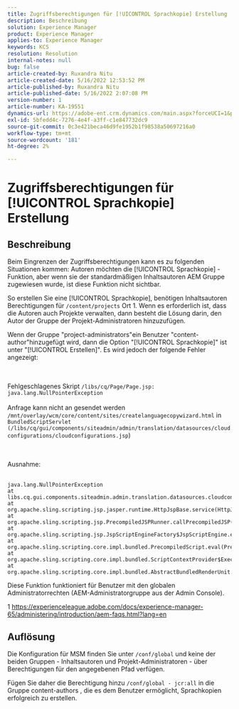 ```yaml
---
title: Zugriffsberechtigungen für [!UICONTROL Sprachkopie] Erstellung
description: Beschreibung
solution: Experience Manager
product: Experience Manager
applies-to: Experience Manager
keywords: KCS
resolution: Resolution
internal-notes: null
bug: false
article-created-by: Ruxandra Nitu
article-created-date: 5/16/2022 12:53:52 PM
article-published-by: Ruxandra Nitu
article-published-date: 5/16/2022 2:07:08 PM
version-number: 1
article-number: KA-19551
dynamics-url: https://adobe-ent.crm.dynamics.com/main.aspx?forceUCI=1&pagetype=entityrecord&etn=knowledgearticle&id=2e4a6f36-17d5-ec11-a7b5-000d3a37750e
exl-id: 5bfedd4c-7276-4e4f-a3ff-c1e847732dc9
source-git-commit: 0c3e421beca46d9fe1952b1f98538a50697216a0
workflow-type: tm+mt
source-wordcount: '181'
ht-degree: 2%

---
```


# Zugriffsberechtigungen für [!UICONTROL Sprachkopie] Erstellung

## Beschreibung


Beim Eingrenzen der Zugriffsberechtigungen kann es zu folgenden Situationen kommen: Autoren möchten die [!UICONTROL Sprachkopie] -Funktion, aber wenn sie der standardmäßigen Inhaltsautoren AEM Gruppe zugewiesen wurde, ist diese Funktion nicht sichtbar.

So erstellen Sie eine [!UICONTROL Sprachkopie], benötigen Inhaltsautoren Berechtigungen für `/content/projects` Ort 1. Wenn es erforderlich ist, dass die Autoren auch Projekte verwalten, dann besteht die Lösung darin, den Autor der Gruppe der Projekt-Administratoren hinzuzufügen.

Wenn der Gruppe &quot;project-administrators&quot;ein Benutzer &quot;content-author&quot;hinzugefügt wird, dann die Option &quot;[!UICONTROL Sprachkopie]&quot; ist unter &quot;[!UICONTROL Erstellen]&quot;. Es wird jedoch der folgende Fehler angezeigt:


<br><br>Fehlgeschlagenes Skript `/libs/cq/Page/Page.jsp: java.lang.NullPointerException`<br><br>
Anfrage kann nicht an gesendet werden `/mnt/overlay/wcm/core/content/sites/createlanguagecopywizard.html` in `BundledScriptServlet (/libs/cq/gui/components/siteadmin/admin/translation/datasources/cloudconfigurations/cloudconfigurations.jsp`)

<br><br>Ausnahme:<br><br>

```
java.lang.NullPointerException
at libs.cq.gui.components.siteadmin.admin.translation.datasources.cloudconfigurations.cloudconfigurations__002e__jsp._jspService(cloudconfigurations__002e__jsp.java:183)
at org.apache.sling.scripting.jsp.jasper.runtime.HttpJspBase.service(HttpJspBase.java:70)
at org.apache.sling.scripting.jsp.PrecompiledJSPRunner.callPrecompiledJSP(PrecompiledJSPRunner.java:72)
at org.apache.sling.scripting.jsp.JspScriptEngineFactory$JspScriptEngine.eval(JspScriptEngineFactory.java:583)
at org.apache.sling.scripting.core.impl.bundled.PrecompiledScript.eval(PrecompiledScript.java:56)
at org.apache.sling.scripting.core.impl.bundled.ScriptContextProvider$ExecutableContext.eval(ScriptContextProvider.java:170)
at org.apache.sling.scripting.core.impl.bundled.AbstractBundledRenderUnit.eval(AbstractBundledRenderUnit.java:135)
```




Diese Funktion funktioniert für Benutzer mit den globalen Administratorrechten (AEM-Administratorgruppe aus der Admin Console).



1 https://experienceleague.adobe.com/docs/experience-manager-65/administering/introduction/aem-faqs.html?lang=en


## Auflösung


Die Konfiguration für MSM finden Sie unter `/conf/global` und keine der beiden Gruppen - Inhaltsautoren und Projekt-Administratoren - über Berechtigungen für den angegebenen Pfad verfügen.

Fügen Sie daher die Berechtigung hinzu `/conf/global - jcr:all` in die Gruppe content-authors , die es dem Benutzer ermöglicht, Sprachkopien erfolgreich zu erstellen.
